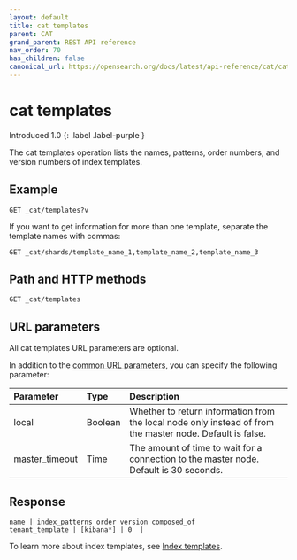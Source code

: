 ```yaml
---
layout: default
title: cat templates
parent: CAT
grand_parent: REST API reference
nav_order: 70
has_children: false
canonical_url: https://opensearch.org/docs/latest/api-reference/cat/cat-templates/
---
```


# cat templates
Introduced 1.0
{: .label .label-purple }

The cat templates operation lists the names, patterns, order numbers, and version numbers of index templates.

## Example

```
GET _cat/templates?v
```

If you want to get information for more than one template, separate the template names with commas:

```
GET _cat/shards/template_name_1,template_name_2,template_name_3
```

## Path and HTTP methods

```
GET _cat/templates
```

## URL parameters

All cat templates URL parameters are optional.

In addition to the [common URL parameters]({{site.url}}{{site.baseurl}}/opensearch/rest-api/cat/index#common-url-parameters), you can specify the following parameter:

Parameter | Type | Description
:--- | :--- | :---
local | Boolean | Whether to return information from the local node only instead of from the master node. Default is false.
master_timeout | Time | The amount of time to wait for a connection to the master node. Default is 30 seconds.


## Response

```
name | index_patterns order version composed_of
tenant_template | [kibana*] | 0  |    
```

To learn more about index templates, see [Index templates]({{site.url}}{{site.baseurl}}/opensearch/index-templates).
